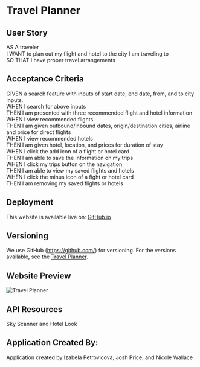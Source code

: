 # Travel Planner

## User Story 
AS A traveler <br>
I WANT to plan out my flight and hotel to the city I am traveling to<br>
SO THAT I have proper travel arrangements<br>

## Acceptance Criteria 
GIVEN a search feature with inputs of start date, end date, from, and to city inputs.<br>
WHEN I search for above inputs<br>
THEN I am presented with three recommended flight and hotel information <br>
WHEN I view recommended flights <br>
THEN I am given outbound/inbound dates, origin/destination cities, airline and price for direct flights <br>
WHEN I view recommended hotels <br>
THEN I am given hotel, location, and prices for duration of stay<br>
WHEN I click the add icon of a flight or hotel card<br>
THEN I am able to save the information on my trips <br>
WHEN I click my trips button on the navigation<br>
THEN I am able to view my saved flights and hotels<br>
WHEN I click the minus icon of a fight or hotel card<br>
THEN I am removing my saved flights or hotels <br>


## Deployment
This website is available live on: [GitHub.io](https://izabelacloud.github.io/Travel-Planner/)

## Versioning
We use GitHub (https://github.com/) for versioning. For the versions available, see the [Travel Planner](https://github.com/izabelacloud/Travel-Planner).

## Website Preview

![Travel Planner](TBD)

## API Resources
Sky Scanner and Hotel Look

## Application Created By: 
Application created by Izabela Petrovicova, Josh Price, and Nicole Wallace